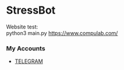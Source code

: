 # StressBot

Website test:<br>
python3 main.py https://www.compulab.com/

### My Accounts

* [TELEGRAM](https://t.me/DefacErr)